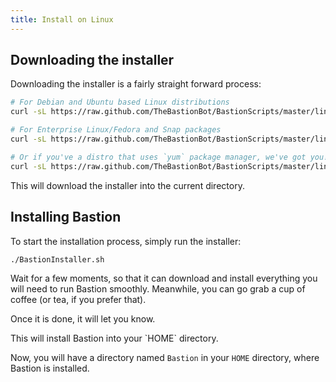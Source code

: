 ```yaml
---
title: Install on Linux
---
```


## Downloading the installer

Downloading the installer is a fairly straight forward process:

```bash
# For Debian and Ubuntu based Linux distributions
curl -sL https://raw.github.com/TheBastionBot/BastionScripts/master/linux/apt.sh -o BastionInstaller.sh && chmod +x BastionInstaller.sh

# For Enterprise Linux/Fedora and Snap packages
curl -sL https://raw.github.com/TheBastionBot/BastionScripts/master/linux/dnf.sh -o BastionInstaller.sh && chmod +x BastionInstaller.sh

# Or if you've a distro that uses `yum` package manager, we've got you!
curl -sL https://raw.github.com/TheBastionBot/BastionScripts/master/linux/yum.sh -o BastionInstaller.sh && chmod +x BastionInstaller.sh
```

This will download the installer into the current directory.

## Installing Bastion

To start the installation process, simply run the installer:

```bash
./BastionInstaller.sh
```

Wait for a few moments, so that it can download and install everything you will
need to run Bastion smoothly. Meanwhile, you can go grab a cup of coffee (or
tea, if you prefer that).

Once it is done, it will let you know.

<note type="info">
  This will install Bastion into your `HOME` directory.
</note>

Now, you will have a directory named `Bastion` in your `HOME` directory, where
Bastion is installed.
